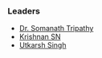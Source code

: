 ### Leaders
* [Dr. Somanath Tripathy](mailto:somanath.tripathy@owasp.org)
* [Krishnan SN](mailto:krishnan.sn@owasp.org)
* [Utkarsh Singh](mailto:utkarsh.singh@owasp.org)
